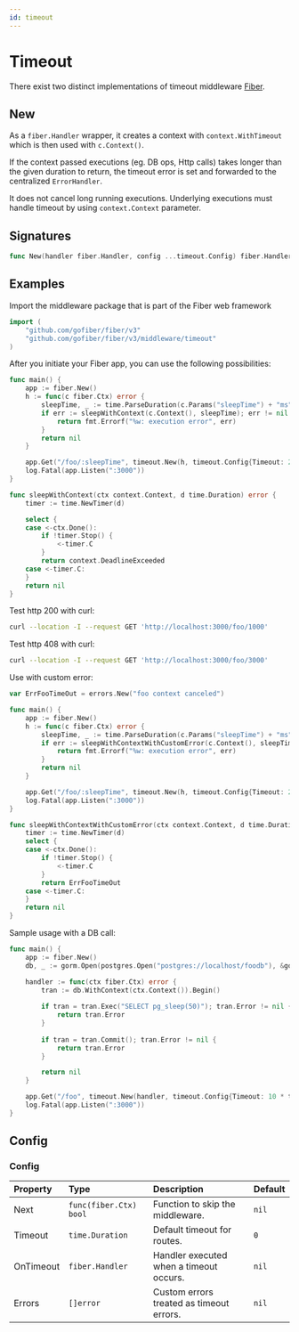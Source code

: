 ```yaml
---
id: timeout
---
```


# Timeout

There exist two distinct implementations of timeout middleware [Fiber](https://github.com/gofiber/fiber).

## New

As a `fiber.Handler` wrapper, it creates a context with `context.WithTimeout` which is then used with `c.Context()`.

If the context passed executions (eg. DB ops, Http calls) takes longer than the given duration to return, the timeout error is set and forwarded to the centralized `ErrorHandler`.

It does not cancel long running executions. Underlying executions must handle timeout by using `context.Context` parameter.

## Signatures

```go
func New(handler fiber.Handler, config ...timeout.Config) fiber.Handler
```

## Examples

Import the middleware package that is part of the Fiber web framework

```go
import (
    "github.com/gofiber/fiber/v3"
    "github.com/gofiber/fiber/v3/middleware/timeout"
)
```

After you initiate your Fiber app, you can use the following possibilities:

```go
func main() {
    app := fiber.New()
    h := func(c fiber.Ctx) error {
        sleepTime, _ := time.ParseDuration(c.Params("sleepTime") + "ms")
        if err := sleepWithContext(c.Context(), sleepTime); err != nil {
            return fmt.Errorf("%w: execution error", err)
        }
        return nil
    }

    app.Get("/foo/:sleepTime", timeout.New(h, timeout.Config{Timeout: 2 * time.Second}))
    log.Fatal(app.Listen(":3000"))
}

func sleepWithContext(ctx context.Context, d time.Duration) error {
    timer := time.NewTimer(d)

    select {
    case <-ctx.Done():
        if !timer.Stop() {
            <-timer.C
        }
        return context.DeadlineExceeded
    case <-timer.C:
    }
    return nil
}
```

Test http 200 with curl:

```bash
curl --location -I --request GET 'http://localhost:3000/foo/1000' 
```

Test http 408 with curl:

```bash
curl --location -I --request GET 'http://localhost:3000/foo/3000' 
```

Use with custom error:

```go
var ErrFooTimeOut = errors.New("foo context canceled")

func main() {
    app := fiber.New()
    h := func(c fiber.Ctx) error {
        sleepTime, _ := time.ParseDuration(c.Params("sleepTime") + "ms")
        if err := sleepWithContextWithCustomError(c.Context(), sleepTime); err != nil {
            return fmt.Errorf("%w: execution error", err)
        }
        return nil
    }

    app.Get("/foo/:sleepTime", timeout.New(h, timeout.Config{Timeout: 2 * time.Second, Errors: []error{ErrFooTimeOut}}))
    log.Fatal(app.Listen(":3000"))
}

func sleepWithContextWithCustomError(ctx context.Context, d time.Duration) error {
    timer := time.NewTimer(d)
    select {
    case <-ctx.Done():
        if !timer.Stop() {
            <-timer.C
        }
        return ErrFooTimeOut
    case <-timer.C:
    }
    return nil
}
```

Sample usage with a DB call:

```go
func main() {
    app := fiber.New()
    db, _ := gorm.Open(postgres.Open("postgres://localhost/foodb"), &gorm.Config{})

    handler := func(ctx fiber.Ctx) error {
        tran := db.WithContext(ctx.Context()).Begin()
        
        if tran = tran.Exec("SELECT pg_sleep(50)"); tran.Error != nil {
            return tran.Error
        }
        
        if tran = tran.Commit(); tran.Error != nil {
            return tran.Error
        }

        return nil
    }

    app.Get("/foo", timeout.New(handler, timeout.Config{Timeout: 10 * time.Second}))
    log.Fatal(app.Listen(":3000"))
}
```

## Config

### Config

| Property   | Type                                | Description                                                               | Default |
|:-----------|:------------------------------------|:--------------------------------------------------------------------------|:-------|
| Next       | `func(fiber.Ctx) bool`              | Function to skip the middleware.                                         | `nil`  |
| Timeout    | `time.Duration`                     | Default timeout for routes.                                              | `0`    |
| OnTimeout  | `fiber.Handler`                     | Handler executed when a timeout occurs.                                  | `nil`  |
| Errors     | `[]error`                           | Custom errors treated as timeout errors.                                 | `nil`  |


